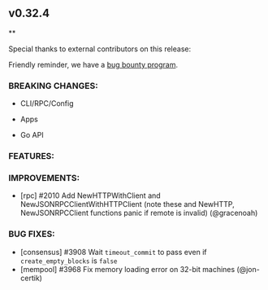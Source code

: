 ## v0.32.4

\*\*

Special thanks to external contributors on this release:

Friendly reminder, we have a [bug bounty
program](https://hackerone.com/tendermint).

### BREAKING CHANGES:

- CLI/RPC/Config

- Apps

- Go API

### FEATURES:

### IMPROVEMENTS:

- [rpc] \#2010 Add NewHTTPWithClient and NewJSONRPCClientWithHTTPClient (note these and NewHTTP, NewJSONRPCClient functions panic if remote is invalid) (@gracenoah)

### BUG FIXES:

- [consensus] \#3908 Wait `timeout_commit` to pass even if `create_empty_blocks` is `false`
- [mempool] \#3968 Fix memory loading error on 32-bit machines (@jon-certik)
